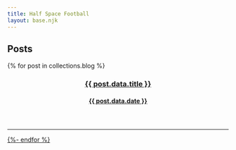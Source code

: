 ```yaml
---
title: Half Space Football
layout: base.njk
---
```


## Posts

{% for post in collections.blog %}
<a href="{{post.url}}">

<article>
  <header>
  <h3>{{ post.data.title }}</h3>
  <h4>{{ post.data.date }}</h4>
  </header>
</article>
<hr>

{%- endfor %}
